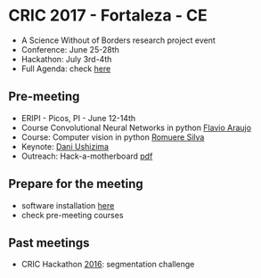 # CRIC 2017 - Fortaleza - CE
- A Science Without of Borders research project event
- Conference: June 25-28th
- Hackathon: July 3rd-4th
- Full Agenda: check [here](https://sites.google.com/view/cric)

## Pre-meeting
- ERIPI - Picos, PI - June 12-14th
- Course Convolutional Neural Networks in python [Flavio Araujo](https://github.com/flavio86/Tutoriais-CNN)
- Course: Computer vision in python [Romuere Silva](https://github.com/romuere/databases/tree/master/eripi)
- Keynote: [Dani Ushizima]()
- Outreach: Hack-a-motherboard [pdf](https://github.com/dani-lbnl/cric2017/blob/master/ERIPI/HackAMotherboard.pdf)

## Prepare for the meeting
- software installation [here](http://www.imagexd.org/2017/03/20/tutorial-materials.html)
- check pre-meeting courses

## Past meetings
- CRIC Hackathon [2016](https://github.com/dani-lbnl/cancerCervicalHack): segmentation challenge
